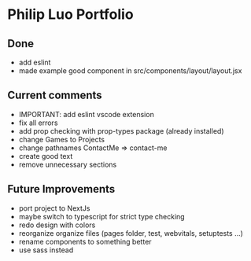 # Philip Luo Portfolio

## Done

- add eslint
- made example good component in src/components/layout/layout.jsx

## Current comments

- IMPORTANT: add eslint vscode extension
- fix all errors
- add prop checking with prop-types package (already installed)
- change Games to Projects
- change pathnames ContactMe => contact-me
- create good text
- remove unnecessary sections

## Future Improvements

- port project to NextJs
- maybe switch to typescript for strict type checking
- redo design with colors
- reorganize organize files (pages folder, test, webvitals, setuptests ...)
- rename components to something better
- use sass instead
